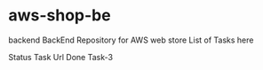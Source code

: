 # aws-shop-be
backend
BackEnd Repository for AWS web store
List of Tasks here

Status	Task	Url
Done	Task-3	
